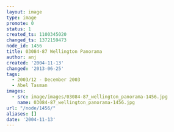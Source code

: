 ```yaml
---
layout: image
type: image
promote: 0
status: 1
created_ts: 1100345020
changed_ts: 1372159473
node_id: 1456
title: 03084-87 Wellington Panorama
author: anj
created: '2004-11-13'
changed: '2013-06-25'
tags:
  - 2003/12 - December 2003
  - Abel Tasman
images:
  - src: image/images/03084-87_wellington_panorama-1456.jpg
    name: 03084-87_wellington_panorama-1456.jpg
url: "/node/1456/"
aliases: []
date: '2004-11-13'
---
```


